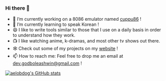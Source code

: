 ### Hi there 👋

- 🔭 I’m currently working on a 8086 emulator named [cuppu86](https://github.com/aelobdog/cuppu86) !
- 🌱 I’m currently learning to speak Korean !
- 😄 I like to write tools similar to those that I use on a daily basis in order to understand how they work.
- 📺 I like watching anime, k-dramas, and most other tv shows out there.
- 🕸 Check out some of my projects on my [website](https://aelobdog.github.io) !
- 📫 How to reach me: Feel free to drop me an email at dev.godboleashwin@gmail.com !

[![aelobdog's GitHub stats](https://github-readme-stats.vercel.app/api?username=aelobdog)](https://github.com/anuraghazra/github-readme-stats)
